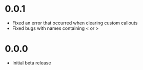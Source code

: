 # 0.0.1
- Fixed an error that occurred when clearing custom callouts
- Fixed bugs with names containing < or >

# 0.0.0
- Initial beta release
